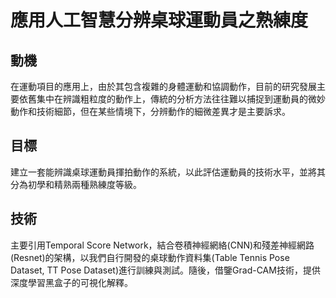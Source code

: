 # 應用人工智慧分辨桌球運動員之熟練度 

## 動機
在運動項目的應用上，由於其包含複雜的身體運動和協調動作，目前的研究發展主要依舊集中在辨識粗粒度的動作上，傳統的分析方法往往難以捕捉到運動員的微妙動作和技術細節，但在某些情境下，分辨動作的細微差異才是主要訴求。
## 目標
建立一套能辨識桌球運動員揮拍動作的系統，以此評估運動員的技術水平，並將其分為初學和精熟兩種熟練度等級。  
## 技術
主要引用Temporal Score Network，結合卷積神經網絡(CNN)和殘差神經網路(Resnet)的架構，以我們自行開發的桌球動作資料集(Table Tennis Pose Dataset, TT Pose Dataset)進行訓練與測試。隨後，借鑒Grad-CAM技術，提供深度學習黑盒子的可視化解釋。
